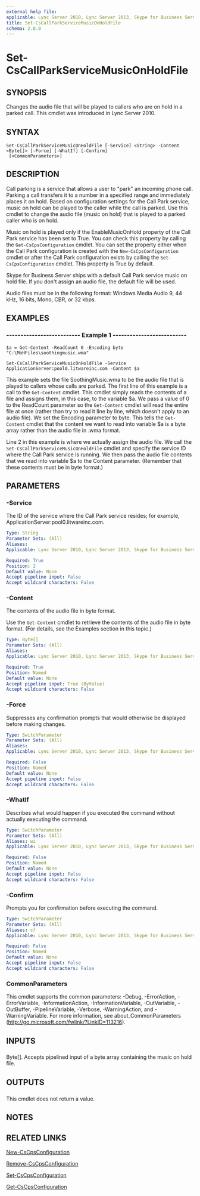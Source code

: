 ```yaml
---
external help file: 
applicable: Lync Server 2010, Lync Server 2013, Skype for Business Server 2015, Skype for Business Server 2019
title: Set-CsCallParkServiceMusicOnHoldFile
schema: 2.0.0
---
```


# Set-CsCallParkServiceMusicOnHoldFile

## SYNOPSIS
Changes the audio file that will be played to callers who are on hold in a parked call.
This cmdlet was introduced in Lync Server 2010.


## SYNTAX

```
Set-CsCallParkServiceMusicOnHoldFile [-Service] <String> -Content <Byte[]> [-Force] [-WhatIf] [-Confirm]
 [<CommonParameters>]
```

## DESCRIPTION
Call parking is a service that allows a user to "park" an incoming phone call.
Parking a call transfers it to a number in a specified range and immediately places it on hold.
Based on configuration settings for the Call Park service, music on hold can be played to the caller while the call is parked.
Use this cmdlet to change the audio file (music on hold) that is played to a parked caller who is on hold.

Music on hold is played only if the EnableMusicOnHold property of the Call Park service has been set to True.
You can check this property by calling the `Get-CsCpsConfiguration` cmdlet.
You can set the property either when the Call Park configuration is created with the `New-CsCpsConfiguration` cmdlet or after the Call Park configuration exists by calling the `Set-CsCpsConfiguration` cmdlet.
This property is True by default.

Skype for Business Server ships with a default Call Park service music on hold file.
If you don't assign an audio file, the default file will be used.

Audio files must be in the following format: Windows Media Audio 9, 44 kHz, 16 bits, Mono, CBR, or 32 kbps.


## EXAMPLES

### -------------------------- Example 1 --------------------------
```
$a = Get-Content -ReadCount 0 -Encoding byte "C:\MoHFiles\soothingmusic.wma"

Set-CsCallParkServiceMusicOnHoldFile -Service ApplicationServer:pool0.litwareinc.com -Content $a
```

This example sets the file SoothingMusic.wma to be the audio file that is played to callers whose calls are parked.
The first line of this example is a call to the `Get-Content` cmdlet.
This cmdlet simply reads the contents of a file and assigns them, in this case, to the variable $a.
We pass a value of 0 to the ReadCount parameter so the `Get-Content` cmdlet will read the entire file at once (rather than try to read it line by line, which doesn't apply to an audio file).
We set the Encoding parameter to byte.
This tells the `Get-Content` cmdlet that the content we want to read into variable $a is a byte array rather than the audio file in .wma format.

Line 2 in this example is where we actually assign the audio file.
We call the `Set-CsCallParkServiceMusicOnHoldFile` cmdlet and specify the service ID where the Call Park service is running.
We then pass the audio file contents that we read into variable $a to the Content parameter.
(Remember that these contents must be in byte format.)


## PARAMETERS

### -Service
The ID of the service where the Call Park service resides; for example, ApplicationServer:pool0.litwareinc.com.

```yaml
Type: String
Parameter Sets: (All)
Aliases: 
Applicable: Lync Server 2010, Lync Server 2013, Skype for Business Server 2015

Required: True
Position: 2
Default value: None
Accept pipeline input: False
Accept wildcard characters: False
```

### -Content
The contents of the audio file in byte format.

Use the `Get-Content` cmdlet to retrieve the contents of the audio file in byte format.
(For details, see the Examples section in this topic.)

```yaml
Type: Byte[]
Parameter Sets: (All)
Aliases: 
Applicable: Lync Server 2010, Lync Server 2013, Skype for Business Server 2015

Required: True
Position: Named
Default value: None
Accept pipeline input: True (ByValue)
Accept wildcard characters: False
```

### -Force
Suppresses any confirmation prompts that would otherwise be displayed before making changes.

```yaml
Type: SwitchParameter
Parameter Sets: (All)
Aliases: 
Applicable: Lync Server 2010, Lync Server 2013, Skype for Business Server 2015

Required: False
Position: Named
Default value: None
Accept pipeline input: False
Accept wildcard characters: False
```

### -WhatIf
Describes what would happen if you executed the command without actually executing the command.

```yaml
Type: SwitchParameter
Parameter Sets: (All)
Aliases: wi
Applicable: Lync Server 2010, Lync Server 2013, Skype for Business Server 2015

Required: False
Position: Named
Default value: None
Accept pipeline input: False
Accept wildcard characters: False
```

### -Confirm
Prompts you for confirmation before executing the command.

```yaml
Type: SwitchParameter
Parameter Sets: (All)
Aliases: cf
Applicable: Lync Server 2010, Lync Server 2013, Skype for Business Server 2015

Required: False
Position: Named
Default value: None
Accept pipeline input: False
Accept wildcard characters: False
```

### CommonParameters
This cmdlet supports the common parameters: -Debug, -ErrorAction, -ErrorVariable, -InformationAction, -InformationVariable, -OutVariable, -OutBuffer, -PipelineVariable, -Verbose, -WarningAction, and -WarningVariable. For more information, see about_CommonParameters (http://go.microsoft.com/fwlink/?LinkID=113216).

## INPUTS

###  
Byte\[\].
Accepts pipelined input of a byte array containing the music on hold file.

## OUTPUTS

###  
This cmdlet does not return a value.

## NOTES

## RELATED LINKS

[New-CsCpsConfiguration](New-CsCpsConfiguration.md)

[Remove-CsCpsConfiguration](Remove-CsCpsConfiguration.md)

[Set-CsCpsConfiguration](Set-CsCpsConfiguration.md)

[Get-CsCpsConfiguration](Get-CsCpsConfiguration.md)
